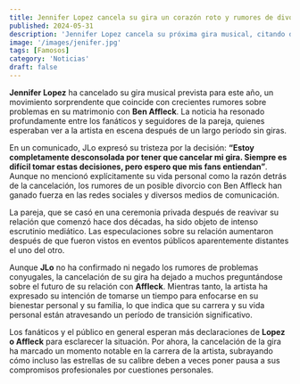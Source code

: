 ```yaml
---
title: Jennifer Lopez cancela su gira un corazón roto y rumores de divorcio
published: 2024-05-31
description: 'Jennifer Lopez cancela su próxima gira musical, citando desconsuelo personal entre especulaciones de problemas conyugales con Ben Affleck'
image: '/images/jenifer.jpg'
tags: [Famosos]
category: 'Noticias'
draft: false 
---
```

**Jennifer Lopez** ha cancelado su gira musical prevista para este año, un movimiento sorprendente que coincide con crecientes rumores sobre problemas en su matrimonio con **Ben Affleck**. La noticia ha resonado profundamente entre los fanáticos y seguidores de la pareja, quienes esperaban ver a la artista en escena después de un largo período sin giras.

En un comunicado, JLo expresó su tristeza por la decisión: **“Estoy completamente desconsolada por tener que cancelar mi gira. Siempre es difícil tomar estas decisiones, pero espero que mis fans entiendan”**. Aunque no mencionó explícitamente su vida personal como la razón detrás de la cancelación, los rumores de un posible divorcio con Ben Affleck han ganado fuerza en las redes sociales y diversos medios de comunicación.

La pareja, que se casó en una ceremonia privada después de reavivar su relación que comenzó hace dos décadas, ha sido objeto de intenso escrutinio mediático. Las especulaciones sobre su relación aumentaron después de que fueron vistos en eventos públicos aparentemente distantes el uno del otro.

Aunque **JLo** no ha confirmado ni negado los rumores de problemas conyugales, la cancelación de su gira ha dejado a muchos preguntándose sobre el futuro de su relación con **Affleck**. Mientras tanto, la artista ha expresado su intención de tomarse un tiempo para enfocarse en su bienestar personal y su familia, lo que indica que su carrera y su vida personal están atravesando un período de transición significativo.

Los fanáticos y el público en general esperan más declaraciones de **Lopez o Affleck** para esclarecer la situación. Por ahora, la cancelación de la gira ha marcado un momento notable en la carrera de la artista, subrayando cómo incluso las estrellas de su calibre deben a veces poner pausa a sus compromisos profesionales por cuestiones personales.
